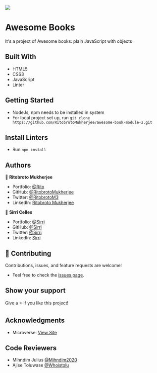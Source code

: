 ![](https://img.shields.io/badge/Microverse-blueviolet)

# Awesome Books
It's a project of Awesome books: plain JavaScript with objects

## Built With

- HTML5
- CSS3
- JavaScript
- Linter

## Getting Started

- NodeJs, npm needs to be installed in system
- For local project set up, run ``` git clone https://github.com/RitobrotoMukherjee/awesome-book-module-2.git ```

## Install Linters

- Run ``` npm install ```

## Authors

👤 **Ritobroto Mukherjee**

- Portfolio: [@Rito](https://ritobrotomukherjee.github.io/Work-Portfolio/)
- GitHub: [@RitobrotoMukherjee](https://github.com/RitobrotoMukherjee)
- Twitter: [@RitobrotoM3](https://twitter.com/RitobrotoM3)
- LinkedIn: [Ritobroto Mukherjee](https://www.linkedin.com/in/ritobroto-mukherjee-519148ba/)

👤 **Sirri Celles**

- Portfolio: [@Sirri](https://)
- GitHub: [@Sirri](https://)
- Twitter: [@Sirri](https://)
- LinkedIn: [Sirri](https://)

## 🤝 Contributing

Contributions, issues, and feature requests are welcome!

- Feel free to check the [issues page](../../issues/).

## Show your support

Give a ⭐️ if you like this project!

## Acknowledgments

- Microverse: [View Site](https://www.microverse.org/)

## Code Reviewers

- Mihndim Julius [@Mihndim2020](https://github.com/Mihndim2020)
- Ajise Toluwase [@Whoistolu](https://github.com/Whoistolu)
